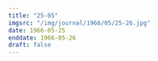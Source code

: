 ```yaml
---
title: "25-05"
imgsrc: "/img/journal/1966/05/25-26.jpg"
date: 1966-05-25
enddate: 1966-05-26
draft: false
---
```


<!-- fix pre-formatted input -->
